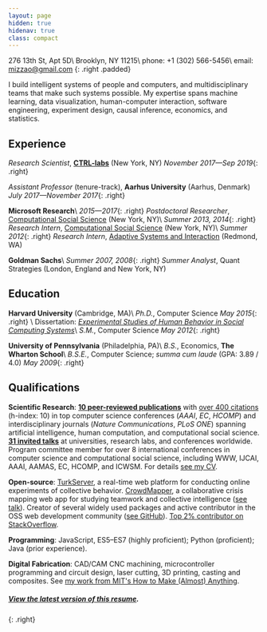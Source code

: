 ```yaml
---
layout: page
hidden: true
hidenav: true
class: compact
---
```

276 13th St, Apt 5D\\
Brooklyn, NY 11215\\
phone: +1 (302) 566-5456\\
email: <mizzao@gmail.com>
{: .right .padded}

I build intelligent systems of people and computers, and multidisciplinary teams
that make such systems possible. My expertise spans machine learning, data
visualization, human-computer interaction, software engineering, experiment
design, causal inference, economics, and statistics.

## Experience

*Research Scientist*, **[CTRL-labs]** (New York, NY)
*November 2017—Sep 2019*{: .right}

[CTRL-labs]: https://www.ctrl-labs.com/

*Assistant Professor* (tenure-track), **Aarhus University** (Aarhus, Denmark)
*July 2017—November 2017*{: .right}

**Microsoft Research**\\
*2015—2017*{: .right}
*Postdoctoral Researcher*, [Computational Social Science][css] (New York, NY)\\
*Summer 2013, 2014*{: .right}
*Research Intern*, [Computational Social Science][css] (New York, NY)\\
*Summer 2012*{: .right}
*Research Intern*, [Adaptive Systems and Interaction][asi] (Redmond, WA)

[css]: https://www.microsoft.com/en-us/research/group/computational-social-science/
[asi]: https://www.microsoft.com/en-us/research/group/adaptive-systems-and-interaction/

**Goldman Sachs**\\
*Summer 2007, 2008*{: .right}
*Summer Analyst*, Quant Strategies (London, England and New York, NY)

## Education

**Harvard University** (Cambridge, MA)\\
*Ph.D.*, Computer Science
*May 2015*{: .right}
\\
Dissertation: *[Experimental Studies of Human Behavior in Social Computing Systems][thesis]*\\
*S.M.*, Computer Science
*May 2012*{: .right}

[thesis]: https://dash.harvard.edu/handle/1/17467193

**University of Pennsylvania** (Philadelphia, PA)\\
*B.S.*, Economics, **The Wharton School**\\
*B.S.E.*, Computer Science; *summa cum laude* (GPA: 3.89 / 4.0)
*May 2009*{: .right}

## Qualifications

**Scientific Research**:
[**10 peer-reviewed publications**](/research) with [over 400 citations][gs] (h-index: 10) in top computer science conferences (*AAAI*, *EC*, *HCOMP*) and interdisciplinary journals (*Nature Communications*, *PLoS ONE*) spanning artificial intelligence, human computation, and computational social science.
[**31 invited talks**](/talks) at universities, research labs, and conferences worldwide.
Program committee member for over 8 international conferences in computer science and computational social science, including WWW, IJCAI, AAAI, AAMAS, EC, HCOMP, and ICWSM. For details [see my CV](/cv).

[gs]: https://scholar.google.com/citations?user=_A4FmDSsqC8J

**Open-source**: [TurkServer], a real-time web platform for conducting online experiments of collective behavior.
[CrowdMapper], a collaborative crisis mapping web app for studying teamwork and collective intelligence ([see talk][cm-talk]).
Creator of several widely used packages and active contributor in the OSS web development community ([see GitHub][github]).
[Top 2% contributor on StackOverflow][so].

[turkserver]: https://github.com/TurkServer/turkserver-meteor
[crowdmapper]: https://github.com/TurkServer/CrowdMapper
[cm-talk]: https://www.youtube.com/watch?v=cJbGNpmE7f0
[github]: https://github.com/mizzao
[so]: https://stackoverflow.com/users/586086/andrew-mao

**Programming**: JavaScript, ES5–ES7 (highly proficient); Python (proficient); Java (prior experience).

**Digital Fabrication**: CAD/CAM CNC machining, microcontroller programming and circuit design, laser cutting, 3D printing, casting and composites.
See [my work from MIT's How to Make (Almost) Anything][htmaa].

[htmaa]: http://fab.cba.mit.edu/classes/863.14/people/andrew_mao/

##### [View the latest version of this resume](/resume).
{: .right}
